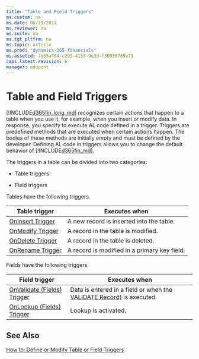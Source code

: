 ```yaml
---
title: "Table and Field Triggers"
ms.custom: na
ms.date: 06/19/2017
ms.reviewer: na
ms.suite: na
ms.tgt_pltfrm: na
ms.topic: article
ms.prod: "dynamics-365-financials"
ms.assetid: 1b65a764-c293-4153-9e3d-f30930789e71
caps.latest.revision: 6
manager: edupont
---
```

# Table and Field Triggers
[!INCLUDE[d365fin_long_md](../includes/d365fin_long_md.md)] recognizes certain actions that happen to a table when you use it, for example, when you insert or modify data. In response, you specify to execute AL code defined in a trigger. Triggers are predefined methods that are executed when certain actions happen. The bodies of these methods are initially empty and must be defined by the developer. Defining AL code in triggers allows you to change the default behavior of [!INCLUDE[d365fin_md](../includes/d365fin_md.md)].  

 The triggers in a table can be divided into two categories:  

-   Table triggers  

-   Field triggers  

 Tables have the following triggers.  

|Table trigger|Executes when|  
|-------------------|-------------------|  
|[OnInsert Trigger](devenv-oninsert-trigger.md)|A new record is inserted into the table.|  
|[OnModify Trigger](devenv-onmodify-trigger.md)|A record in the table is modified.|  
|[OnDelete Trigger](devenv-ondelete-trigger.md)|A record in the table is deleted.|  
|[OnRename Trigger](devenv-onrename-trigger.md)|A record is modified in a primary key field.|  

 Fields have the following triggers.  

|Field trigger|Executes when|  
|-------------------|-------------------|  
|[OnValidate \(Fields\) Trigger](devenv-onvalidate-fields-trigger.md)|Data is entered in a field or when the [VALIDATE Record\)](../methods/devenv-validate-method-record.md) is executed.|  
|[OnLookup \(Fields\) Trigger](devenv-onlookup-fields-trigger.md)|Lookup is activated.|  

## See Also  
 [How to: Define or Modify Table or Field Triggers](How-to-Define-or-Modify-Table-or-Field-Triggers.md)

